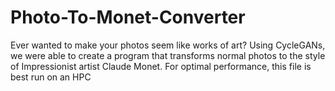 # Photo-To-Monet-Converter
Ever wanted to make your photos seem like works of art? 
Using CycleGANs, we were able to create a program that transforms normal photos to the style of Impressionist artist Claude Monet.
For optimal performance, this file is best run on an HPC
